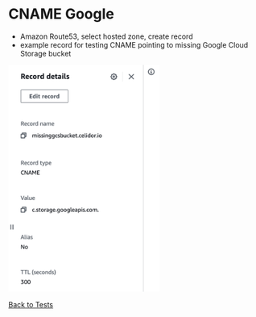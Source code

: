 # CNAME Google

* Amazon Route53, select hosted zone, create record
* example record for testing CNAME pointing to missing Google Cloud Storage bucket

<img src="images/cname-google.png" width="300">

[Back to Tests](../tests.md)